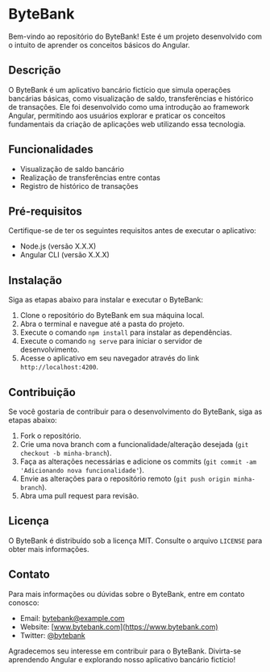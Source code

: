# ByteBank

Bem-vindo ao repositório do ByteBank! Este é um projeto desenvolvido com o intuito de aprender os conceitos básicos do Angular.

## Descrição

O ByteBank é um aplicativo bancário fictício que simula operações bancárias básicas, como visualização de saldo, transferências e histórico de transações. Ele foi desenvolvido como uma introdução ao framework Angular, permitindo aos usuários explorar e praticar os conceitos fundamentais da criação de aplicações web utilizando essa tecnologia.

## Funcionalidades

- Visualização de saldo bancário
- Realização de transferências entre contas
- Registro de histórico de transações

## Pré-requisitos

Certifique-se de ter os seguintes requisitos antes de executar o aplicativo:

- Node.js (versão X.X.X)
- Angular CLI (versão X.X.X)

## Instalação

Siga as etapas abaixo para instalar e executar o ByteBank:

1. Clone o repositório do ByteBank em sua máquina local.
2. Abra o terminal e navegue até a pasta do projeto.
3. Execute o comando `npm install` para instalar as dependências.
4. Execute o comando `ng serve` para iniciar o servidor de desenvolvimento.
5. Acesse o aplicativo em seu navegador através do link `http://localhost:4200`.

## Contribuição

Se você gostaria de contribuir para o desenvolvimento do ByteBank, siga as etapas abaixo:

1. Fork o repositório.
2. Crie uma nova branch com a funcionalidade/alteração desejada (`git checkout -b minha-branch`).
3. Faça as alterações necessárias e adicione os commits (`git commit -am 'Adicionando nova funcionalidade'`).
4. Envie as alterações para o repositório remoto (`git push origin minha-branch`).
5. Abra uma pull request para revisão.

## Licença

O ByteBank é distribuído sob a licença MIT. Consulte o arquivo `LICENSE` para obter mais informações.

## Contato

Para mais informações ou dúvidas sobre o ByteBank, entre em contato conosco:

- Email: bytebank@example.com
- Website: [www.bytebank.com](https://www.bytebank.com)
- Twitter: [@bytebank](https://twitter.com/bytebank)

Agradecemos seu interesse em contribuir para o ByteBank. Divirta-se aprendendo Angular e explorando nosso aplicativo bancário fictício!

